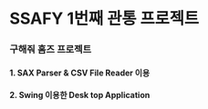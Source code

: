 # SSAFY 1번째 관통 프로젝트 

### 구해줘 홈즈 프로젝트
#### 1. SAX Parser & CSV File Reader 이용
#### 2. Swing 이용한 Desk top Application
